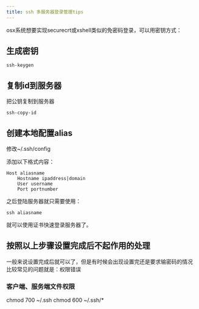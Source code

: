 ```yaml
---
title: ssh 多服务器登录管理tips
---
```


osx系统想要实现securecrt或xshell类似的免密码登录，可以用密钥方式：

## 生成密钥
```shell
ssh-keygen
```

## 复制id到服务器
把公钥复制到服务器
```shell
ssh-copy-id
```

## 创建本地配置alias
修改~/.ssh/config

添加以下格式内容：
```
Host aliasname
    Hostname ipaddress|domain
    User username
    Port portnumber
```

之后登陆服务器就只需要使用：
```
ssh aliasname
```

就可以使用证书快速登录服务器了。

## 按照以上步骤设置完成后不起作用的处理
一般来说设置完成后就可以了，但是有时候会出现设置完还是要求输密码的情况
比较常见的问题就是：权限错误

### 客户端、服务端文件权限
chmod 700 ~/.ssh
chmod 600 ~/.ssh/*
